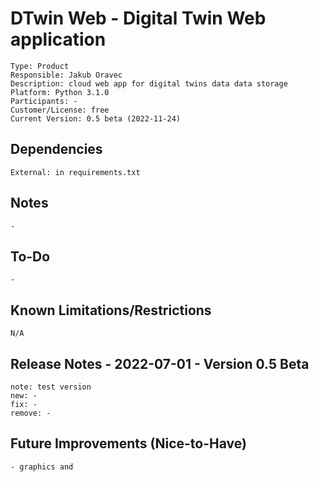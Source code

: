 # DTwin Web - Digital Twin Web application

    Type: Product
    Responsible: Jakub Oravec
    Description: cloud web app for digital twins data data storage
    Platform: Python 3.1.0
    Participants: -
    Customer/License: free
    Current Version: 0.5 beta (2022-11-24)

## Dependencies

    External: in requirements.txt

## Notes

    -

## To-Do

    -

## Known Limitations/Restrictions

    N/A

## Release Notes - 2022-07-01 - Version 0.5 Beta

    note: test version
    new: -
    fix: -
    remove: -

## Future Improvements (Nice-to-Have)

    - graphics and  
